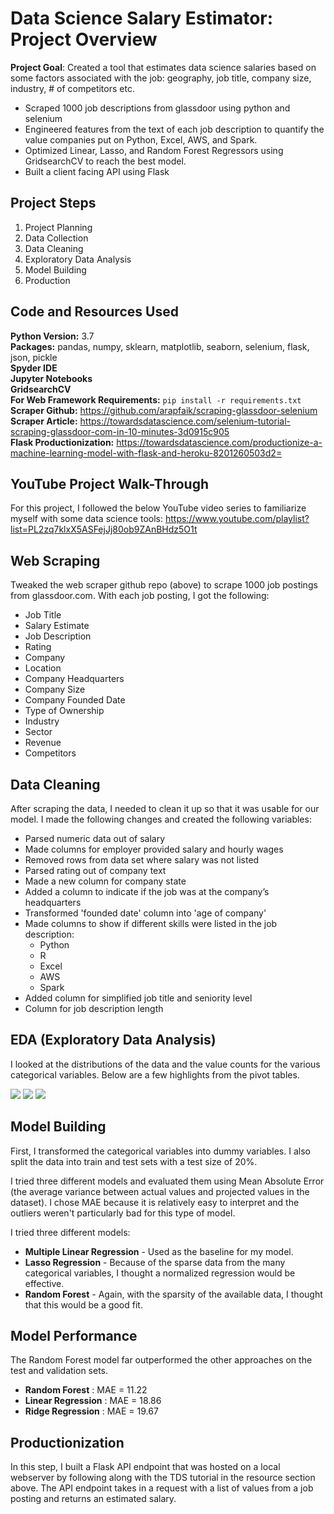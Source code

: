 # Data Science Salary Estimator: Project Overview 
**Project Goal**:  Created a tool that estimates data science salaries based on some factors associated with the job: geography, job title, company size, industry, # of competitors etc.
* Scraped 1000 job descriptions from glassdoor using python and selenium
* Engineered features from the text of each job description to quantify the value companies put on Python, Excel, AWS, and Spark. 
* Optimized Linear, Lasso, and Random Forest Regressors using GridsearchCV to reach the best model. 
* Built a client facing API using Flask

## Project Steps
1. Project Planning
2. Data Collection
3. Data Cleaning
4. Exploratory Data Analysis
5. Model Building
6. Production

## Code and Resources Used  
**Python Version:** 3.7   
**Packages:** pandas, numpy, sklearn, matplotlib, seaborn, selenium, flask, json, pickle  
**Spyder IDE**  
**Jupyter Notebooks**  
**GridsearchCV**    
**For Web Framework Requirements:**  `pip install -r requirements.txt`  
**Scraper Github:** https://github.com/arapfaik/scraping-glassdoor-selenium  
**Scraper Article:** https://towardsdatascience.com/selenium-tutorial-scraping-glassdoor-com-in-10-minutes-3d0915c905  
**Flask Productionization:** https://towardsdatascience.com/productionize-a-machine-learning-model-with-flask-and-heroku-8201260503d2=

## YouTube Project Walk-Through
For this project, I followed the below YouTube video series to familiarize myself with some data science tools:
https://www.youtube.com/playlist?list=PL2zq7klxX5ASFejJj80ob9ZAnBHdz5O1t

## Web Scraping
Tweaked the web scraper github repo (above) to scrape 1000 job postings from glassdoor.com. With each job posting, I got the following:

* Job Title
* Salary Estimate
* Job Description
* Rating
* Company
* Location
* Company Headquarters
* Company Size
* Company Founded Date
* Type of Ownership
* Industry
* Sector
* Revenue  
* Competitors

## Data Cleaning
After scraping the data, I needed to clean it up so that it was usable for our model. I made the following changes and created the following variables:

*	Parsed numeric data out of salary 
*	Made columns for employer provided salary and hourly wages 
*	Removed rows from data set where salary was not listed 
*	Parsed rating out of company text 
*	Made a new column for company state 
*	Added a column to indicate if the job was at the company’s headquarters 
*	Transformed 'founded date' column into 'age of company' 
*	Made columns to show if different skills were listed in the job description:
    * Python  
    * R  
    * Excel  
    * AWS  
    * Spark 
*	Added column for simplified job title and seniority level 
*	Column for job description length

## EDA (Exploratory Data Analysis)
I looked at the distributions of the data and the value counts for the various categorical variables. Below are a few highlights from the pivot tables.

![](https://github.com/backfire250/Ernie_Portfolio/blob/main/images/correlation_viz.png)
![](https://github.com/backfire250/Ernie_Portfolio/blob/main/images/pos_by_state.png)
![](https://github.com/backfire250/Ernie_Portfolio/blob/main/images/salary_by_job_title.PNG)

## Model Building

First, I transformed the categorical variables into dummy variables. I also split the data into train and test sets with a test size of 20%.

I tried three different models and evaluated them using Mean Absolute Error (the average variance between actual values and projected values in the dataset). I chose MAE because it is relatively easy to interpret and the outliers weren't particularly bad for this type of model.

I tried three different models:
*    **Multiple Linear Regression** - Used as the baseline for my model.
*    **Lasso Regression** - Because of the sparse data from the many categorical variables, I thought a normalized regression would be effective.
*    **Random Forest** - Again, with the sparsity of the available data, I thought that this would be a good fit.

## Model Performance
The Random Forest model far outperformed the other approaches on the test and validation sets.
*    **Random Forest** : MAE = 11.22
*    **Linear Regression** : MAE = 18.86
*    **Ridge Regression** : MAE = 19.67

## Productionization
In this step, I built a Flask API endpoint that was hosted on a local webserver by following along with the TDS tutorial in the resource section above. The API endpoint takes in a request with a list of values from a job posting and returns an estimated salary.
